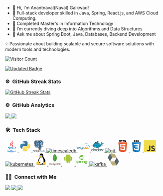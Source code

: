 - 👋 Hi, I’m Anantnaval(Naval) Gaikwad!
- 🚀 Full-stack developer skilled in Java, Spring, React.js, and AWS Cloud Computing.
- 🔭 Completed Master's in Information Technology
- 🌱 I’m currently diving deep into Algorithms and Data Structures
- 💬 Ask me about Spring Boot, Java, Databases, Backend Development

💡 Passionate about building scalable and secure software solutions with modern tools and technologies.

![Visitor Count](https://profile-counter.glitch.me/navalgaikwad/count.svg)

[![Updated Badge](https://badges.pufler.dev/updated/navalgaikwad/Leetcode)](https://badges.pufler.dev)

### ⚙️ &nbsp;GitHub Streak Stats
<p align="left">
  <a href="https://github.com/navalgaikwad">
    <img src="https://streak-stats.demolab.com/?user=navalgaikwad" alt="GitHub Streak Stats"/>
  </a>
</p>

### ⚙️ &nbsp;GitHub Analytics

<p align="left">
  <a href="https://github.com/navalgaikwad">
    <img height="180em" src="https://github-readme-stats-eight-theta.vercel.app/api?username=navalgaikwad&show_icons=true&theme=dracula&include_all_commits=true&count_private=true"/>
    <img height="180em" src="https://github-readme-stats-eight-theta.vercel.app/api/top-langs/?username=navalgaikwad&layout=compact&langs_count=8&theme=dracula"/>
  </a>
</p>


### 🛠 &nbsp;Tech Stack
<!-- Todo: use flat icons-->
<!-- ![Python](https://img.shields.io/badge/-Python-272822?style=flat&logo=python)&nbsp;
![Spring Boot](https://img.shields.io/badge/-Spring%20Boot-6DB33F?style=flat&logo=springboot&logoColor=white)
![Kafka](https://img.shields.io/badge/-Kafka-231F20?style=flat&logo=apachekafka&logoColor=white)
![Java](https://img.shields.io/badge/-Java-272822?style=flat&logo=Java)&nbsp;
![C#](https://img.shields.io/badge/-C%23-272822?style=flat&logo=c%20sharp)&nbsp;
![JavaScript](https://img.shields.io/badge/-JavaScript-272822?style=flat&logo=javascript)&nbsp;
![TypeScript](https://img.shields.io/badge/-TypeScript-272822?style=flat&logo=typescript)&nbsp;
![PHP](https://img.shields.io/badge/-PHP-272822?style=flat&logo=php)\
![MongoDB](https://img.shields.io/badge/-MongoDB-272822?style=flat&logo=MongoDB)&nbsp;
![Postgres](https://img.shields.io/badge/-Postgres-272822?style=flat&logo=Postgres)&nbsp;
![MySQL](https://img.shields.io/badge/-MySQL-272822?style=flat&logo=mysql)&nbsp;
![Redis](https://img.shields.io/badge/-Redis-272822?style=flat&logo=redis)\
![Docker](https://img.shields.io/badge/-Docker-272822?style=flat&logo=docker)&nbsp;
![Linux](https://img.shields.io/badge/-Linux-272822?style=flat&logo=linux)&nbsp;
![AWS](https://img.shields.io/badge/-DataDog-272822?style=flat&logo=datadog)&nbsp;
![NodeJS](https://img.shields.io/badge/-NodeJS-272822?style=flat&logo=Node.js)&nbsp;
![Angular](https://img.shields.io/badge/-Angular-272822?style=flat&logo=angular)&nbsp;
![HTML5](https://img.shields.io/badge/-HTML5-272822?style=flat&logo=html5)&nbsp;
![CSS3](https://img.shields.io/badge/-CSS3-272822?style=flat&logo=css3)&nbsp; -->

<p align="left"> 
 
  <a href="https://www.java.com" target="_blank"> 
    <img src="https://raw.githubusercontent.com/devicons/devicon/master/icons/java/java-original.svg" alt="java" width="40" height="40"/> 
  </a> 
  <a href="https://www.python.org" target="_blank"> 
    <img src="https://raw.githubusercontent.com/devicons/devicon/master/icons/python/python-original.svg" alt="python" width="40" height="40"/> 
  </a> 
  <a href="https://www.postgresql.org" target="_blank"> 
    <img src="https://raw.githubusercontent.com/devicons/devicon/master/icons/postgresql/postgresql-original-wordmark.svg" alt="postgresql" width="40" height="40"/> 
  </a> 
  <a href="https://www.timescale.com/" target="_blank"> 
    <img src="https://avatars.githubusercontent.com/u/8986001" alt="timescaledb" width="40" height="40"/> 
  </a> 
  <a href="https://www.mysql.com/" target="_blank"> 
    <img src="https://raw.githubusercontent.com/devicons/devicon/master/icons/mysql/mysql-original-wordmark.svg" alt="mysql" width="40" height="40"/> 
  </a> 
  <a href="https://www.docker.com/" target="_blank"> 
    <img src="https://raw.githubusercontent.com/devicons/devicon/master/icons/docker/docker-original-wordmark.svg" alt="docker" width="40" height="40"/> 
  </a> 
  <a href="https://git-scm.com/" target="_blank">  
    <img src="https://www.vectorlogo.zone/logos/git-scm/git-scm-icon.svg" alt="git" width="40" height="40"/> 
  </a> 
  <a href="https://www.w3.org/html/" target="_blank"> 
    <img src="https://raw.githubusercontent.com/devicons/devicon/master/icons/html5/html5-original-wordmark.svg" alt="html5" width="40" height="40"/> 
  </a>
  <a href="https://www.w3schools.com/css/" target="_blank"> 
    <img src="https://raw.githubusercontent.com/devicons/devicon/master/icons/css3/css3-original-wordmark.svg" alt="css3" width="40" height="40"/> 
  </a> 
  <a href="https://developer.mozilla.org/en-US/docs/Web/JavaScript" target="_blank"> 
    <img src="https://raw.githubusercontent.com/devicons/devicon/master/icons/javascript/javascript-original.svg" alt="javascript" width="40" height="40"/> 
  </a> 
  <a href="https://kubernetes.io" target="_blank"> 
    <img src="https://www.vectorlogo.zone/logos/kubernetes/kubernetes-icon.svg" alt="kubernetes" width="40" height="40"/> 
  </a> 
  <a href="https://www.linux.org/" target="_blank"> 
    <img src="https://raw.githubusercontent.com/devicons/devicon/master/icons/linux/linux-original.svg" alt="linux" width="40" height="40"/> 
  </a> 
  <a href="https://www.mongodb.com/" target="_blank"> 
    <img src="https://raw.githubusercontent.com/devicons/devicon/master/icons/mongodb/mongodb-original-wordmark.svg" alt="mongodb" width="40" height="40"/> 
  </a>  
  <a href="https://developer.android.com" target="_blank"> 
    <img src="https://raw.githubusercontent.com/devicons/devicon/master/icons/android/android-original-wordmark.svg" alt="android" width="40" height="40"/> 
  </a>
  <a href="https://spring.io/projects/spring-boot" target="_blank"> 
    <img src="https://raw.githubusercontent.com/devicons/devicon/master/icons/spring/spring-original-wordmark.svg" alt="spring boot" width="40" height="40"/> 
  </a>
  <a href="https://kafka.apache.org/" target="_blank"> 
    <img src="https://www.vectorlogo.zone/logos/apache_kafka/apache_kafka-icon.svg" alt="kafka" width="40" height="40"/> 
  </a>
  <a href="https://hibernate.org/" target="_blank"> 
    <img src="https://raw.githubusercontent.com/devicons/devicon/master/icons/hibernate/hibernate-original.svg" alt="hibernate" width="40" height="40"/> 
  </a>
</p>

### 🤝🏻 &nbsp;Connect with Me


<p align="left">
<a href="mailto:navalgaikwad1991@gmail.com"><img src="https://img.shields.io/badge/Gmail-D14836?style=flat&logo=gmail&logoColor=white"/></a>
<a href="https://linkedin.com/in/anantnaval-gaikwad">
  <img src="https://img.shields.io/badge/-Anantnaval%20Gaikwad-0077B5?style=flat&logo=Linkedin&logoColor=white"/>
</a>
<a href="https://leetcode.com/u/navalsfriend/">
  <img src="https://img.shields.io/badge/-@navalsfriend-FFA116?style=flat&logo=leetcode&logoColor=white"/>
</a>
</p>

